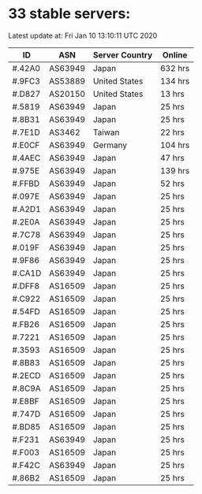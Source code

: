 # 33 stable servers:

Latest update at: Fri Jan 10 13:10:11 UTC 2020

| ID | ASN | Server Country | Online |
| -- | --- | -------------- | ------ |
| #.42A0 | AS63949 | Japan | 632 hrs |
| #.9FC3 | AS53889 | United States | 134 hrs |
| #.D827 | AS20150 | United States | 13 hrs |
| #.5819 | AS63949 | Japan | 25 hrs |
| #.8B31 | AS63949 | Japan | 25 hrs |
| #.7E1D | AS3462 | Taiwan | 22 hrs |
| #.E0CF | AS63949 | Germany | 104 hrs |
| #.4AEC | AS63949 | Japan | 47 hrs |
| #.975E | AS63949 | Japan | 139 hrs |
| #.FFBD | AS63949 | Japan | 52 hrs |
| #.097E | AS63949 | Japan | 25 hrs |
| #.A2D1 | AS63949 | Japan | 25 hrs |
| #.2E0A | AS63949 | Japan | 25 hrs |
| #.7C78 | AS63949 | Japan | 25 hrs |
| #.019F | AS63949 | Japan | 25 hrs |
| #.9F86 | AS63949 | Japan | 25 hrs |
| #.CA1D | AS63949 | Japan | 25 hrs |
| #.DFF8 | AS16509 | Japan | 25 hrs |
| #.C922 | AS16509 | Japan | 25 hrs |
| #.54FD | AS16509 | Japan | 25 hrs |
| #.FB26 | AS16509 | Japan | 25 hrs |
| #.7221 | AS16509 | Japan | 25 hrs |
| #.3593 | AS16509 | Japan | 25 hrs |
| #.8B83 | AS16509 | Japan | 25 hrs |
| #.2ECD | AS16509 | Japan | 25 hrs |
| #.8C9A | AS16509 | Japan | 25 hrs |
| #.E8BF | AS16509 | Japan | 25 hrs |
| #.747D | AS16509 | Japan | 25 hrs |
| #.BD85 | AS16509 | Japan | 25 hrs |
| #.F231 | AS63949 | Japan | 25 hrs |
| #.F003 | AS16509 | Japan | 25 hrs |
| #.F42C | AS63949 | Japan | 25 hrs |
| #.86B2 | AS16509 | Japan | 25 hrs |


